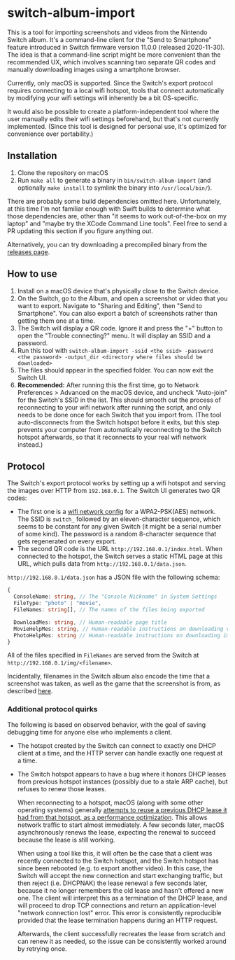 # switch-album-import

This is a tool for importing screenshots and videos from the Nintendo Switch album. It's a command-line client for the "Send to Smartphone" feature introduced in Switch firmware version 11.0.0 (released 2020-11-30). The idea is that a command-line script might be more convenient than the recommended UX, which involves scanning two separate QR codes and manually downloading images using a smartphone browser.

Currently, only macOS is supported. Since the Switch's export protocol requires connecting to a local wifi hotspot, tools that connect automatically by modifying your wifi settings will inherently be a bit OS-specific.

It would also be possible to create a platform-independent tool where the user manually edits their wifi settings beforehand, but that's not currently implemented. (Since this tool is designed for personal use, it's optimized for convenience over portability.)

## Installation

1. Clone the repository on macOS
1. Run `make all` to generate a binary in `bin/switch-album-import` (and optionally `make install` to symlink the binary into `/usr/local/bin/`).

There are probably some build dependencies omitted here. Unfortunately, at this time I'm not familiar enough with Swift builds to determine what those dependencies are, other than "it seems to work out-of-the-box on my laptop" and "maybe try the XCode Command Line tools". Feel free to send a PR updating this section if you figure anything out.

Alternatively, you can try downloading a precompiled binary from the [releases page](https://github.com/not-an-aardvark/switch-album-import/releases).

## How to use

1. Install on a macOS device that's physically close to the Switch device.
1. On the Switch, go to the Album, and open a screenshot or video that you want to export. Navigate to "Sharing and Editing", then "Send to Smartphone". You can also export a batch of screenshots rather than getting them one at a time.
1. The Switch will display a QR code. Ignore it and press the "+" button to open the "Trouble connecting?" menu. It will display an SSID and a password.
1. Run this tool with `switch-album-import -ssid <the ssid> -password <the password> -output_dir <directory where files should be downloaded>`
1. The files should appear in the specified folder. You can now exit the Switch UI.
1. **Recommended:** After running this the first time, go to Network Preferences > Advanced on the macOS device, and uncheck "Auto-join" for the Switch's SSID in the list. This should smooth out the process of reconnecting to your wifi network after running the script, and only needs to be done once for each Switch that you import from. (The tool auto-disconnects from the Switch hotspot before it exits, but this step prevents your computer from automatically reconnecting to the Switch hotspot afterwards, so that it reconnects to your real wifi network instead.)

## Protocol

The Switch's export protocol works by setting up a wifi hotspot and serving the images over HTTP from `192.168.0.1`. The Switch UI generates two QR codes:

* The first one is a [wifi network config](https://github.com/zxing/zxing/wiki/Barcode-Contents#wi-fi-network-config-android-ios-11) for a WPA2-PSK(AES) network. The SSID is `switch_` followed by an eleven-character sequence, which seems to be constant for any given Switch (it might be a serial number of some kind). The password is a random 8-character sequence that gets regenerated on every export.
* The second QR code is the URL `http://192.168.0.1/index.html`. When connected to the hotspot, the Switch serves a static HTML page at this URL, which pulls data from `http://192.168.0.1/data.json`.

`http://192.168.0.1/data.json` has a JSON file with the following schema:

```ts
{
  ConsoleName: string, // The "Console Nickname" in System Settings
  FileType: "photo" | "movie",
  FileNames: string[], // The names of the files being exported

  DownloadMes: string, // Human-readable page title
  MovieHelpMes: string, // Human-readable instructions on downloading videos from a mobile browser
  PhotoHelpMes: string // Human-readable instructions on downloading images from a mobile browser
}
```

All of the files specified in `FileNames` are served from the Switch at `http://192.168.0.1/img/<filename>`.

Incidentally, filenames in the Switch album also encode the time that a screenshot was taken, as well as the game that the screenshot is from, as described [here](https://github.com/RenanGreca/Switch-Screenshots/tree/3958bd3a4444fdf84d1f0c544bd2f9cd39dbc60a#about-the-game-ids).

### Additional protocol quirks

The following is based on observed behavior, with the goal of saving debugging time for anyone else who implements a client.

* The hotspot created by the Switch can connect to exactly one DHCP client at a time, and the HTTP server can handle exactly one request at a time.
* The Switch hotspot appears to have a bug where it honors DHCP leases from previous hotspot instances (possibly due to a stale ARP cache), but refuses to renew those leases.

    When reconnecting to a hotspot, macOS (along with some other operating systems) generally [attempts to reuse a previous DHCP lease it had from that hotspot, as a performance optimization](https://cafbit.com/post/rapid_dhcp_or_how_do/). This allows network traffic to start almost immediately. A few seconds later, macOS asynchronously renews the lease, expecting the renewal to succeed because the lease is still working.

    When using a tool like this, it will often be the case that a client was recently connected to the Switch hotspot, and the Switch hotspot has since been rebooted (e.g. to export another video). In this case, the Switch will accept the new connection and start exchanging traffic, but then reject (i.e. DHCPNAK) the lease renewal a few seconds later, because it no longer remembers the old lease and hasn't offered a new one. The client will interpret this as a termination of the DHCP lease, and will proceed to drop TCP connections and return an application-level "network connection lost" error. This error is consistently reproducible provided that the lease termination happens during an HTTP request.

    Afterwards, the client successfully recreates the lease from scratch and can renew it as needed, so the issue can be consistently worked around by retrying once.
